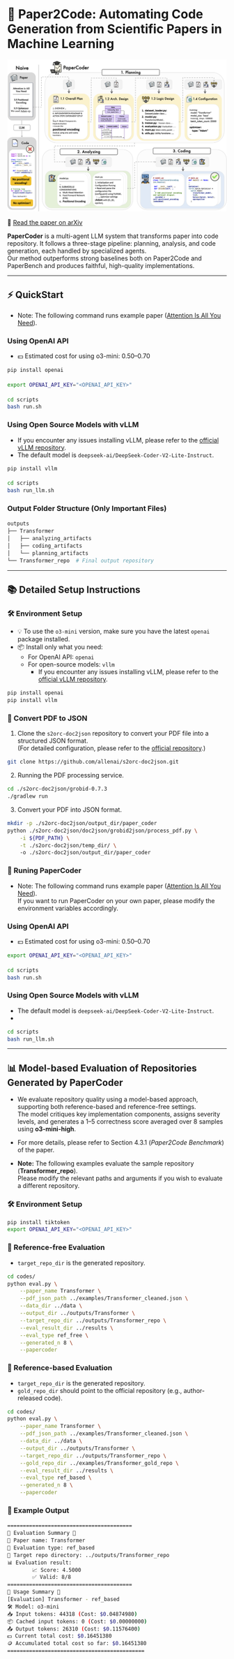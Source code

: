 # 📄 Paper2Code: Automating Code Generation from Scientific Papers in Machine Learning

![PaperCoder Overview](./assets/papercoder_overview.png)

📄 [Read the paper on arXiv](https://arxiv.org/abs/2504.17192)

**PaperCoder** is a multi-agent LLM system that transforms paper into code repository.
It follows a three-stage pipeline: planning, analysis, and code generation, each handled by specialized agents.  
Our method outperforms strong baselines both on Paper2Code and PaperBench and produces faithful, high-quality implementations.

---

## ⚡ QuickStart
- Note: The following command runs example paper ([Attention Is All You Need](https://arxiv.org/abs/1706.03762)).  

### Using OpenAI API
- 💵 Estimated cost for using o3-mini: $0.50–$0.70

```bash
pip install openai

export OPENAI_API_KEY="<OPENAI_API_KEY>"

cd scripts
bash run.sh
```

### Using Open Source Models with vLLM
- If you encounter any issues installing vLLM, please refer to the [official vLLM repository](https://github.com/vllm-project/vllm).
- The default model is `deepseek-ai/DeepSeek-Coder-V2-Lite-Instruct`.

```bash
pip install vllm

cd scripts
bash run_llm.sh
```

### Output Folder Structure (Only Important Files)
```bash
outputs
├── Transformer
│   ├── analyzing_artifacts
│   ├── coding_artifacts
│   └── planning_artifacts
└── Transformer_repo  # Final output repository
```
---

## 📚 Detailed Setup Instructions

### 🛠️ Environment Setup

- 💡 To use the `o3-mini` version, make sure you have the latest `openai` package installed.
- 📦 Install only what you need:
  - For OpenAI API: `openai`
  - For open-source models: `vllm`
      - If you encounter any issues installing vLLM, please refer to the [official vLLM repository](https://github.com/vllm-project/vllm).


```bash
pip install openai 
pip install vllm 
```

### 📄 Convert PDF to JSON

1. Clone the `s2orc-doc2json` repository to convert your PDF file into a structured JSON format.  
   (For detailed configuration, please refer to the [official repository](https://github.com/allenai/s2orc-doc2json).)

```bash
git clone https://github.com/allenai/s2orc-doc2json.git
```

2. Running the PDF processing service.

```bash
cd ./s2orc-doc2json/grobid-0.7.3
./gradlew run
```

3. Convert your PDF into JSON format.

```bash
mkdir -p ./s2orc-doc2json/output_dir/paper_coder
python ./s2orc-doc2json/doc2json/grobid2json/process_pdf.py \
    -i ${PDF_PATH} \
    -t ./s2orc-doc2json/temp_dir/ \ 
    -o ./s2orc-doc2json/output_dir/paper_coder
```

### 🚀 Runing PaperCoder
- Note: The following command runs example paper ([Attention Is All You Need](https://arxiv.org/abs/1706.03762)).  
  If you want to run PaperCoder on your own paper, please modify the environment variables accordingly.

### Using OpenAI API
- 💵 Estimated cost for using o3-mini: $0.50–$0.70

```bash
export OPENAI_API_KEY="<OPENAI_API_KEY>"

cd scripts
bash run.sh
```

### Using Open Source Models with vLLM
- The default model is `deepseek-ai/DeepSeek-Coder-V2-Lite-Instruct`.
- 
```bash
cd scripts
bash run_llm.sh
```

---

## 📊 Model-based Evaluation of Repositories Generated by PaperCoder

- We evaluate repository quality using a model-based approach, supporting both reference-based and reference-free settings.  
  The model critiques key implementation components, assigns severity levels, and generates a 1–5 correctness score averaged over 8 samples using **o3-mini-high**.

- For more details, please refer to Section 4.3.1 (*Paper2Code Benchmark*) of the paper.
- **Note:** The following examples evaluate the sample repository (**Transformer_repo**).  
  Please modify the relevant paths and arguments if you wish to evaluate a different repository.

### 🛠️ Environment Setup
```bash
pip install tiktoken
export OPENAI_API_KEY="<OPENAI_API_KEY>"
```


### 📝 Reference-free Evaluation
- `target_repo_dir` is the generated repository.

```bash
cd codes/
python eval.py \
    --paper_name Transformer \
    --pdf_json_path ../examples/Transformer_cleaned.json \
    --data_dir ../data \
    --output_dir ../outputs/Transformer \
    --target_repo_dir ../outputs/Transformer_repo \
    --eval_result_dir ../results \
    --eval_type ref_free \
    --generated_n 8 \
    --papercoder
```

### 📝 Reference-based Evaluation
- `target_repo_dir` is the generated repository.
- `gold_repo_dir` should point to the official repository (e.g., author-released code).

```bash
cd codes/
python eval.py \
    --paper_name Transformer \
    --pdf_json_path ../examples/Transformer_cleaned.json \
    --data_dir ../data \
    --output_dir ../outputs/Transformer \
    --target_repo_dir ../outputs/Transformer_repo \
    --gold_repo_dir ../examples/Transformer_gold_repo \
    --eval_result_dir ../results \
    --eval_type ref_based \
    --generated_n 8 \
    --papercoder
```


### 📄 Example Output
```bash
========================================
🌟 Evaluation Summary 🌟
📄 Paper name: Transformer
🧪 Evaluation type: ref_based
📁 Target repo directory: ../outputs/Transformer_repo
📊 Evaluation result:
        📈 Score: 4.5000
        ✅ Valid: 8/8
========================================
🌟 Usage Summary 🌟
[Evaluation] Transformer - ref_based
🛠️ Model: o3-mini
📥 Input tokens: 44318 (Cost: $0.04874980)
📦 Cached input tokens: 0 (Cost: $0.00000000)
📤 Output tokens: 26310 (Cost: $0.11576400)
💵 Current total cost: $0.16451380
🪙 Accumulated total cost so far: $0.16451380
============================================
```
